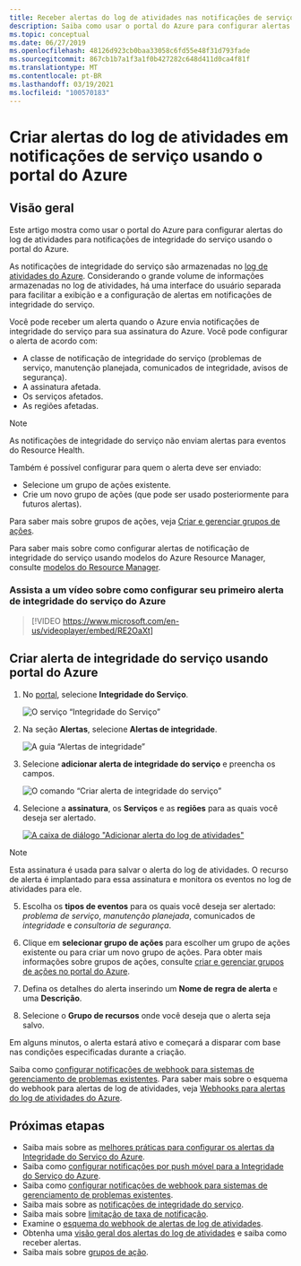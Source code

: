 ```yaml
---
title: Receber alertas do log de atividades nas notificações de serviço do Azure usando portal do Azure
description: Saiba como usar o portal do Azure para configurar alertas do log de atividades para notificações de integridade do serviço usando o portal do Azure.
ms.topic: conceptual
ms.date: 06/27/2019
ms.openlocfilehash: 48126d923cb0baa33058c6fd55e48f31d793fade
ms.sourcegitcommit: 867cb1b7a1f3a1f0b427282c648d411d0ca4f81f
ms.translationtype: MT
ms.contentlocale: pt-BR
ms.lasthandoff: 03/19/2021
ms.locfileid: "100570183"
---
```

# <a name="create-activity-log-alerts-on-service-notifications-using-the-azure-portal"></a>Criar alertas do log de atividades em notificações de serviço usando o portal do Azure
## <a name="overview"></a>Visão geral

Este artigo mostra como usar o portal do Azure para configurar alertas do log de atividades para notificações de integridade do serviço usando o portal do Azure.  

As notificações de integridade do serviço são armazenadas no [log de atividades do Azure](../azure-monitor/essentials/platform-logs-overview.md). Considerando o grande volume de informações armazenadas no log de atividades, há uma interface do usuário separada para facilitar a exibição e a configuração de alertas em notificações de integridade do serviço. 

Você pode receber um alerta quando o Azure envia notificações de integridade do serviço para sua assinatura do Azure. Você pode configurar o alerta de acordo com:

- A classe de notificação de integridade do serviço (problemas de serviço, manutenção planejada, comunicados de integridade, avisos de segurança).
- A assinatura afetada.
- Os serviços afetados.
- As regiões afetadas.

> [!NOTE]
> As notificações de integridade do serviço não enviam alertas para eventos do Resource Health.

Também é possível configurar para quem o alerta deve ser enviado:

- Selecione um grupo de ações existente.
- Crie um novo grupo de ações (que pode ser usado posteriormente para futuros alertas).

Para saber mais sobre grupos de ações, veja [Criar e gerenciar grupos de ações](../azure-monitor/alerts/action-groups.md).

Para saber mais sobre como configurar alertas de notificação de integridade do serviço usando modelos do Azure Resource Manager, consulte [modelos do Resource Manager](../azure-monitor/alerts/alerts-activity-log.md).

### <a name="watch-a-video-on-setting-up-your-first-azure-service-health-alert"></a>Assista a um vídeo sobre como configurar seu primeiro alerta de integridade do serviço do Azure

>[!VIDEO https://www.microsoft.com/en-us/videoplayer/embed/RE2OaXt]

## <a name="create-service-health-alert-using-azure-portal"></a>Criar alerta de integridade do serviço usando portal do Azure
1. No [portal](https://portal.azure.com), selecione **Integridade do Serviço**.

    ![O serviço “Integridade do Serviço”](media/alerts-activity-log-service-notifications/home-servicehealth.png)

1. Na seção **Alertas**, selecione **Alertas de integridade**.

    ![A guia “Alertas de integridade”](media/alerts-activity-log-service-notifications/alerts-blades-sh.png)

1. Selecione **adicionar alerta de integridade do serviço** e preencha os campos.

    ![O comando “Criar alerta de integridade do serviço”](media/alerts-activity-log-service-notifications/service-health-alert.png)

1. Selecione a **assinatura**, os **Serviços** e as **regiões** para as quais você deseja ser alertado.

    [![A caixa de diálogo "Adicionar alerta do log de atividades"](./media/alerts-activity-log-service-notifications/activity-log-alert-new-ux.png)](./media/alerts-activity-log-service-notifications/activity-log-alert-new-ux.png#lightbox)

> [!NOTE]
>Esta assinatura é usada para salvar o alerta do log de atividades. O recurso de alerta é implantado para essa assinatura e monitora os eventos no log de atividades para ele.

5. Escolha os **tipos de eventos** para os quais você deseja ser alertado: *problema de serviço*, *manutenção planejada*, comunicados de *integridade* e *consultoria de segurança*.

6. Clique em **selecionar grupo de ações** para escolher um grupo de ações existente ou para criar um novo grupo de ações. Para obter mais informações sobre grupos de ações, consulte [criar e gerenciar grupos de ações no portal do Azure](../azure-monitor/alerts/action-groups.md).


7. Defina os detalhes do alerta inserindo um **Nome de regra de alerta** e uma **Descrição**.

8. Selecione o **Grupo de recursos** onde você deseja que o alerta seja salvo.



Em alguns minutos, o alerta estará ativo e começará a disparar com base nas condições especificadas durante a criação.

Saiba como [configurar notificações de webhook para sistemas de gerenciamento de problemas existentes](service-health-alert-webhook-guide.md). Para saber mais sobre o esquema do webhook para alertas de log de atividades, veja [Webhooks para alertas do log de atividades do Azure](../azure-monitor/alerts/activity-log-alerts-webhook.md).


## <a name="next-steps"></a>Próximas etapas
- Saiba mais sobre as [melhores práticas para configurar os alertas da Integridade do Serviço do Azure](https://www.microsoft.com/en-us/videoplayer/embed/RE2OtUa).
- Saiba como [configurar notificações por push móvel para a Integridade do Serviço do Azure](https://www.microsoft.com/en-us/videoplayer/embed/RE2OtUw).
- Saiba como [configurar notificações de webhook para sistemas de gerenciamento de problemas existentes](service-health-alert-webhook-guide.md).
- Saiba mais sobre as [notificações de integridade do serviço](service-notifications.md).
- Saiba mais sobre [limitação de taxa de notificação](../azure-monitor/alerts/alerts-rate-limiting.md).
- Examine o [esquema do webhook de alertas de log de atividades](../azure-monitor/alerts/activity-log-alerts-webhook.md).
- Obtenha uma [visão geral dos alertas do log de atividades](../azure-monitor/alerts/alerts-overview.md) e saiba como receber alertas.
- Saiba mais sobre [grupos de ação](../azure-monitor/alerts/action-groups.md).
